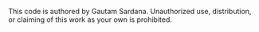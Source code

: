 This code is authored by Gautam Sardana. Unauthorized use, distribution, or claiming of this work as your own is prohibited.
